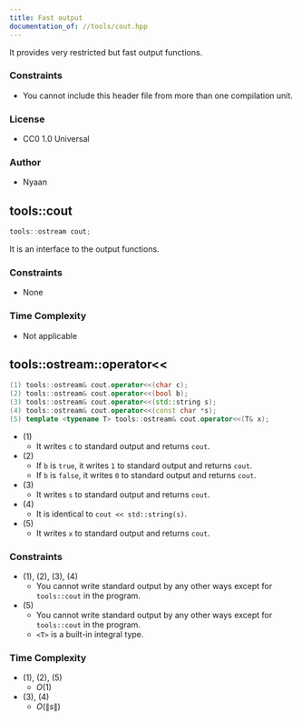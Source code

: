 ```yaml
---
title: Fast output
documentation_of: //tools/cout.hpp
---
```


It provides very restricted but fast output functions.

### Constraints
- You cannot include this header file from more than one compilation unit.

### License
- CC0 1.0 Universal

### Author
- Nyaan

## tools::cout
```cpp
tools::ostream cout;
```

It is an interface to the output functions.

### Constraints
- None

### Time Complexity
- Not applicable

## tools::ostream::operator&lt;&lt;
```cpp
(1) tools::ostream& cout.operator<<(char c);
(2) tools::ostream& cout.operator<<(bool b);
(3) tools::ostream& cout.operator<<(std::string s);
(4) tools::ostream& cout.operator<<(const char *s);
(5) template <typename T> tools::ostream& cout.operator<<(T& x);
```

- (1)
    - It writes `c` to standard output and returns `cout`.
- (2)
    - If `b` is `true`, it writes `1` to standard output and returns `cout`.
    - If `b` is `false`, it writes `0` to standard output and returns `cout`.
- (3)
    - It writes `s` to standard output and returns `cout`.
- (4)
    - It is identical to `cout << std::string(s)`.
- (5)
    - It writes `x` to standard output and returns `cout`.

### Constraints
- (1), (2), (3), (4)
    - You cannot write standard output by any other ways except for `tools::cout` in the program.
- (5)
    - You cannot write standard output by any other ways except for `tools::cout` in the program.
    - `<T>` is a built-in integral type.

### Time Complexity
- (1), (2), (5)
    - $O(1)$
- (3), (4)
    - $O(\|s\|)$
